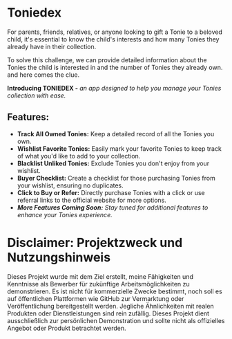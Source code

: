 # Toniedex
For parents, friends, relatives, or anyone looking to gift a Tonie to a beloved child, it's essential to know the child's 
interests and how many Tonies they already have in their collection.

To solve this challenge, we can provide detailed information about the Tonies the child is interested in and the number of Tonies they already own.
and here comes the clue.


<b>Introducing TONIEDEX -</b> 
<i>an app designed to help you manage your Tonies collection with ease.</i>
<h2>Features:</h2>
    <ul>
        <li><strong>Track All Owned Tonies:</strong> Keep a detailed record of all the Tonies you own.</li>
        <li><strong>Wishlist Favorite Tonies:</strong> Easily mark your favorite Tonies to keep track of what you'd like to add to your collection.</li>
        <li><strong>Blacklist Unliked Tonies:</strong> Exclude Tonies you don't enjoy from your wishlist.</li>
        <li><strong>Buyer Checklist:</strong> Create a checklist for those purchasing Tonies from your wishlist, ensuring no duplicates.</li>
        <li><strong>Click to Buy or Refer:</strong> Directly purchase Tonies with a click or use referral links to the official website for more options.</li>
        <li><i><strong>More Features Coming Soon:</strong> Stay tuned for additional features to enhance your Tonies experience.</i></li>
    </ul>


# Disclaimer: Projektzweck und Nutzungshinweis

Dieses Projekt wurde mit dem Ziel erstellt, meine Fähigkeiten und Kenntnisse als Bewerber für zukünftige Arbeitsmöglichkeiten zu demonstrieren. Es ist nicht für kommerzielle Zwecke bestimmt, noch soll es auf öffentlichen Plattformen wie GitHub zur Vermarktung oder Veröffentlichung bereitgestellt werden. Jegliche Ähnlichkeiten mit realen Produkten oder Dienstleistungen sind rein zufällig. Dieses Projekt dient ausschließlich zur persönlichen Demonstration und sollte nicht als offizielles Angebot oder Produkt betrachtet werden.